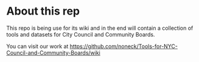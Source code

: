 About this rep
==========================================

This repo is being use for its wiki and in the end will contain a collection of tools and datasets for City Council and Community Boards.

You can visit our work at https://github.com/noneck/Tools-for-NYC-Council-and-Community-Boards/wiki
